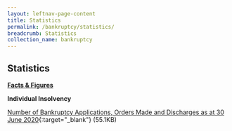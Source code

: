 ```yaml
---
layout: leftnav-page-content
title: Statistics
permalink: /bankruptcy/statistics/
breadcrumb: Statistics
collection_name: bankruptcy
---
```


Statistics
---

<u><b>Facts & Figures</b></u>

**Individual Insolvency**

[Number of Bankruptcy Applications, Orders Made and Discharges as at 30 June 2020](/files/NumberofBankruptcyApplicationsOrdersMadeandDischarges(Jun2020).pdf/){:target="_blank"} (55.1KB)
